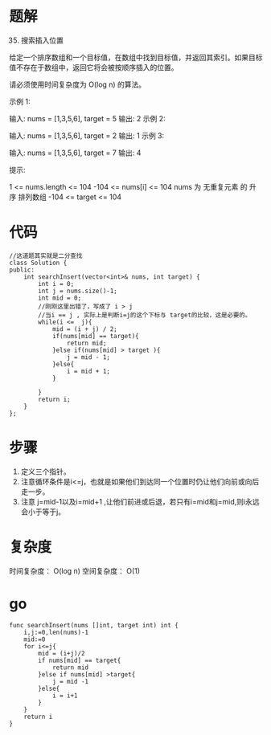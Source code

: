 # 题解
35. 搜索插入位置

给定一个排序数组和一个目标值，在数组中找到目标值，并返回其索引。如果目标值不存在于数组中，返回它将会被按顺序插入的位置。

请必须使用时间复杂度为 O(log n) 的算法。

 

示例 1:

输入: nums = [1,3,5,6], target = 5
输出: 2
示例 2:

输入: nums = [1,3,5,6], target = 2
输出: 1
示例 3:

输入: nums = [1,3,5,6], target = 7
输出: 4
 

提示:

1 <= nums.length <= 104
-104 <= nums[i] <= 104
nums 为 无重复元素 的 升序 排列数组
-104 <= target <= 104

# 代码
```
//这道题其实就是二分查找
class Solution {
public:
    int searchInsert(vector<int>& nums, int target) {
        int i = 0;
        int j = nums.size()-1;
        int mid = 0;
        //刚刚这里出错了，写成了 i > j
        //当i == j , 实际上是判断i=j的这个下标与 target的比较，这是必要的。
        while(i <=  j){
            mid = (i + j) / 2;
            if(nums[mid] == target){
                return mid;
            }else if(nums[mid] > target ){
                j = mid - 1;    
            }else{
                i = mid + 1;              
            }
            
        }
        return i;
    }
};
```
# 步骤
1. 定义三个指针。
2. 注意循环条件是i<=j，也就是如果他们到达同一个位置时仍让他们向前或向后走一步。
3. 注意 j=mid-1以及i=mid+1 ,让他们前进或后退，若只有i=mid和j=mid,则i永远会小于等于j。
# 复杂度
时间复杂度： O(log n)
空间复杂度： O(1)
# go
```
func searchInsert(nums []int, target int) int {
    i,j:=0,len(nums)-1
    mid:=0
    for i<=j{
        mid = (i+j)/2
        if nums[mid] == target{
            return mid
        }else if nums[mid] >target{
            j = mid -1
        }else{
            i = i+1
        }
    }
    return i
}
```
